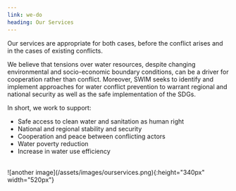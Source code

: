 ```yaml
---
link: we-do
heading: Our Services
---
```

Our services are appropriate for both cases, before the conflict arises and in the cases of existing conflicts. 

We believe that tensions over water resources, despite changing environmental and socio-economic boundary conditions, can be a driver for cooperation rather than conflict. Moreover, SWIM seeks to identify and implement approaches for water conflict prevention to warrant regional and national security as well as the safe implementation of the SDGs.  

In short, we work to support: 

- Safe access to clean water and sanitation as human right
- National and regional stability and security 
- Cooperation and peace between conflicting actors  
- Water poverty reduction 
- Increase in water use efficiency 
<br />
![another image](/assets/images/ourservices.png){:height="340px" width="520px"}
